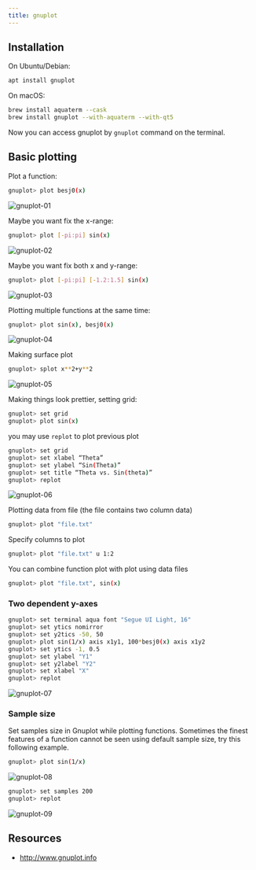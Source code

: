 ```yaml
---
title: gnuplot
---
```


## Installation

On Ubuntu/Debian:
```bash
apt install gnuplot
```

On macOS:
```bash
brew install aquaterm --cask
brew install gnuplot --with-aquaterm --with-qt5
```

Now you can access gnuplot by `gnuplot` command on the terminal.

## Basic plotting

Plot a function:
```bash
gnuplot> plot besj0(x)
```

<picture>
  <source type="image/webp" srcSet={require("/img/gnuplot-01.webp").default} />
  <img src={require("/img/gnuplot-01.png").default} alt="gnuplot-01" />
</picture>

Maybe you want fix the x-range:
```bash
gnuplot> plot [-pi:pi] sin(x)
```

<picture>
  <source type="image/webp" srcSet={require("/img/gnuplot-02.webp").default} />
  <img src={require("/img/gnuplot-02.png").default} alt="gnuplot-02" />
</picture>

Maybe you want fix both x and y-range:
```bash
gnuplot> plot [-pi:pi] [-1.2:1.5] sin(x)
```

<picture>
  <source type="image/webp" srcSet={require("/img/gnuplot-03.webp").default} />
  <img src={require("/img/gnuplot-03.png").default} alt="gnuplot-03" />
</picture>

Plotting multiple functions at the same time:
```bash
gnuplot> plot sin(x), besj0(x)
```

<picture>
  <source type="image/webp" srcSet={require("/img/gnuplot-04.webp").default} />
  <img src={require("/img/gnuplot-04.png").default} alt="gnuplot-04" />
</picture>

Making surface plot
```bash
gnuplot> splot x**2+y**2
```

<picture>
  <source type="image/webp" srcSet={require("/img/gnuplot-05.webp").default} />
  <img src={require("/img/gnuplot-05.png").default} alt="gnuplot-05" />
</picture>

Making things look prettier, setting grid:
```bash
gnuplot> set grid
gnuplot> plot sin(x)
```

you may use `replot` to plot previous plot
```bash
gnuplot> set grid
gnuplot> set xlabel “Theta”
gnuplot> set ylabel “Sin(Theta)”
gnuplot> set title “Theta vs. Sin(theta)”
gnuplot> replot
```

<picture>
  <source type="image/webp" srcSet={require("/img/gnuplot-06.webp").default} />
  <img src={require("/img/gnuplot-06.png").default} alt="gnuplot-06" />
</picture>

Plotting data from file (the file contains two column data)
```bash
gnuplot> plot "file.txt"
```

Specify columns to plot
```bash
gnuplot> plot "file.txt" u 1:2
```

You can combine function plot with plot using data files
```bash
gnuplot> plot "file.txt", sin(x)
```

### Two dependent y-axes
```bash
gnuplot> set terminal aqua font "Segue UI Light, 16"
gnuplot> set ytics nomirror
gnuplot> set y2tics -50, 50
gnuplot> plot sin(1/x) axis x1y1, 100*besj0(x) axis x1y2
gnuplot> set ytics -1, 0.5
gnuplot> set ylabel "Y1"
gnuplot> set y2label "Y2"
gnuplot> set xlabel "X"
gnuplot> replot
```

<picture>
  <source type="image/webp" srcSet={require("/img/gnuplot-07.webp").default} />
  <img src={require("/img/gnuplot-07.png").default} alt="gnuplot-07" />
</picture>

### Sample size
Set samples size in Gnuplot while plotting functions. Sometimes the finest
features of a function cannot be seen using default sample size, try this
following example.

```bash
gnuplot> plot sin(1/x)
```

<picture>
  <source type="image/webp" srcSet={require("/img/gnuplot-08.webp").default} />
  <img src={require("/img/gnuplot-08.png").default} alt="gnuplot-08" />
</picture>

```bash
gnuplot> set samples 200
gnuplot> replot
```

<picture>
  <source type="image/webp" srcSet={require("/img/gnuplot-09.webp").default} />
  <img src={require("/img/gnuplot-09.png").default} alt="gnuplot-09" />
</picture>

## Resources
- <http://www.gnuplot.info>
